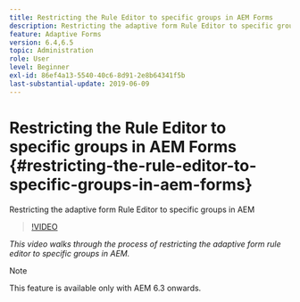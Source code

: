 ```yaml
---
title: Restricting the Rule Editor to specific groups in AEM Forms
description: Restricting the adaptive form Rule Editor to specific groups in AEM
feature: Adaptive Forms
version: 6.4,6.5
topic: Administration
role: User
level: Beginner
exl-id: 86ef4a13-5540-40c6-8d91-2e8b64341f5b
last-substantial-update: 2019-06-09
---
```

# Restricting the Rule Editor to specific groups in AEM Forms {#restricting-the-rule-editor-to-specific-groups-in-aem-forms}

Restricting the adaptive form Rule Editor to specific groups in AEM

>[!VIDEO](https://video.tv.adobe.com/v/19470?quality=12&learn=on)

*This video walks through the process of restricting the adaptive form rule editor to specific groups in AEM.*

>[!NOTE]
>
>This feature is available only with AEM 6.3 onwards.
